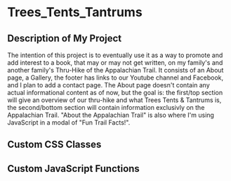 # Trees_Tents_Tantrums
## Description of My Project
The intention of this project is to eventually use it as a way to promote and add interest to a book, that may or may not get written, on my family's and another family's Thru-Hike of the Appalachian Trail. It consists of an About page, a Gallery, the footer has links to our Youtube channel and Facebook, and I plan to add a contact page. The About page doesn't contain any actual informational content as of now, but the goal is: the first/top section will give an overview of our thru-hike and what Trees Tents & Tantrums is, the second/bottom section will contain information exclusivly on the Appalachian Trail. "About the Appalachian Trail" is also where I'm using JavaScript in a modal of "Fun Trail Facts!".
## Custom CSS Classes
## Custom JavaScript Functions
